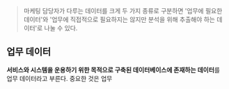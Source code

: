 > 마케팅 담당자가 다루는 데이터를 크게 두 가지 종류로 구분하면 '업무에 필요한 데이터'와 '업무에 직접적으로 필요하지는 않지만 분석을 위해 추출해야 하는 데이터'로 나눌 수 있다.

## 업무 데이터
**서비스와 시스템을 운용하기 위한 목적으로 구축된 데이터베이스에 존재하는 데이터**를 업무 데이터라고 부른다. 중요한 것은 업무 